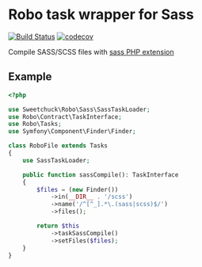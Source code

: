 # Robo task wrapper for Sass

[![Build Status](https://travis-ci.org/Sweetchuck/robo-sass.svg?branch=master)](https://travis-ci.org/Sweetchuck/robo-sass)
[![codecov](https://codecov.io/gh/Sweetchuck/robo-sass/branch/master/graph/badge.svg)](https://codecov.io/gh/Sweetchuck/robo-sass)

Compile SASS/SCSS files with [sass PHP extension](https://github.com/jamierumbelow/sassphp)

## Example

```php
<?php

use Sweetchuck\Robo\Sass\SassTaskLoader;
use Robo\Contract\TaskInterface;
use Robo\Tasks;
use Symfony\Component\Finder\Finder;

class RoboFile extends Tasks
{
    use SassTaskLoader;

    public function sassCompile(): TaskInterface
    {
        $files = (new Finder())
            ->in(__DIR__ . '/scss')
            ->name('/^[^_].*\.(sass|scss)$/')
            ->files();

        return $this
            ->taskSassCompile()
            ->setFiles($files);
    }
}
```
